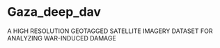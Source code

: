 # Gaza_deep_dav
A HIGH RESOLUTION GEOTAGGED SATELLITE IMAGERY DATASET FOR ANALYZING WAR-INDUCED DAMAGE
